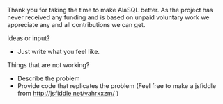 Thank you for taking the time to make AlaSQL better. As the project has never received any funding and is based on unpaid voluntary work we appreciate any and all contributions we can get. 

Ideas or input? 
- Just write what you feel like. 

Things that are not working? 
- Describe the problem  
- Provide code that replicates the problem (Feel free to make a jsfiddle from http://jsfiddle.net/vahrxxzm/ )


